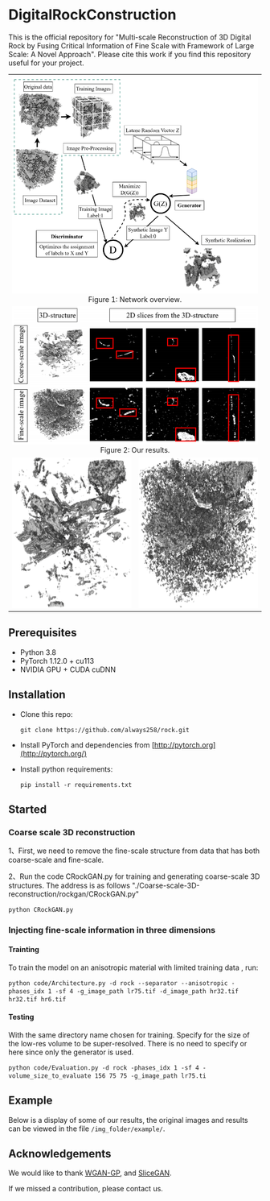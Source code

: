 # DigitalRockConstruction

This is the official repository for "Multi-scale Reconstruction of 3D Digital Rock by Fusing Critical Information of Fine Scale with Framework of Large Scale: A Novel Approach". Please cite this work if you find this repository useful for your project.



<table>
  <tr>
    <td colspan="2" align="center">
      <img src="network.png"/>
      <br/>Figure 1: Network overview.
    </td>
  </tr>
  <tr>
    <td colspan="2" align="center">
      <img src="img_folder\result-3.png"/>
      <br/>Figure 2: Our results.
    </td>
  </tr>
  <tr>
    <td align="center"><img src="img_folder\result-1.png" width="300" height='300'/></td>
    <td align="center"><img src="img_folder\result-2.png" width="300" height='300'/></td>
  </tr>
</table>


## Prerequisites

- Python 3.8
- PyTorch 1.12.0 + cu113 
- NVIDIA GPU + CUDA cuDNN

## Installation

- Clone this repo:

  ```
  git clone https://github.com/always258/rock.git
  ```

- Install PyTorch and dependencies from [http://pytorch.org](http://pytorch.org/)

- Install python requirements:

  ```
  pip install -r requirements.txt
  ```

## Started



###   Coarse scale 3D reconstruction

1、First, we need to remove the fine-scale structure from data that has both coarse-scale and fine-scale.


2、Run the code CRockGAN.py for training and generating coarse-scale 3D structures. The address is as follows "./Coarse-scale-3D-reconstruction/rockgan/CRockGAN.py"

```
python CRockGAN.py 
```



### Injecting fine-scale information in three dimensions

#### Trainting

To train the model on an anisotropic material with limited training data , run:

```
python code/Architecture.py -d rock --separator --anisotropic -phases_idx 1 -sf 4 -g_image_path lr75.tif -d_image_path hr32.tif hr32.tif hr6.tif
```


#### Testing

With the same directory name chosen for training. Specify for the size of the low-res volume to be super-resolved. There is no need to specify or here since only the generator is used. 
```
python code/Evaluation.py -d rock -phases_idx 1 -sf 4 -volume_size_to_evaluate 156 75 75 -g_image_path lr75.ti
```


## Example
Below is a display of some of our results, the original images and results can be viewed in the file ``` /img_folder/example/ ```.


## Acknowledgements

We would like to thank [WGAN-GP](https://github.com/ChenKaiXuSan/WGAN-GP-PyTorch.git), and [SliceGAN](https://github.com/stke9/SliceGAN.git).

If we missed a contribution, please contact us.
